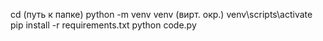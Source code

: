 cd (путь к папке)
python -m venv venv (вирт. окр.)
venv\scripts\activate
pip install -r requirements.txt
python code.py
